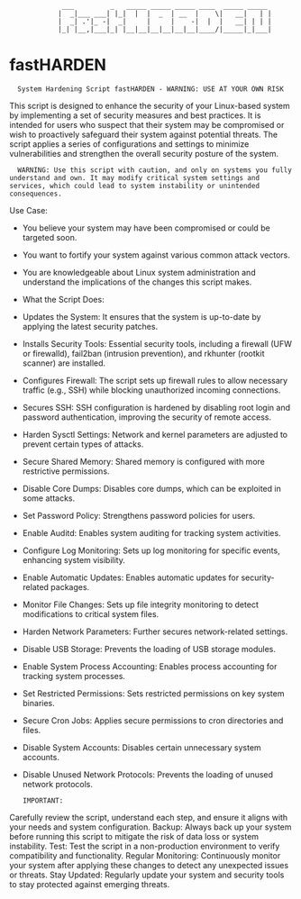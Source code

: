                                                                      
                 ___         _   _____ _____ _____ ____  _____ _____ 
                |  _|___ ___| |_|  |  |  _  | __  |    \|   __|   | |
                |  _| .'|_ -|  _|     |     |    -|  |  |   __| | | |
                |_| |__,|___|_| |__|__|__|__|__|__|____/|_____|_|___|

                                                                     
# fastHARDEN

      System Hardening Script fastHARDEN - WARNING: USE AT YOUR OWN RISK

This script is designed to enhance the security of your Linux-based system by implementing a set of security measures and best practices. It is intended for users who suspect that their system may be compromised or wish to proactively safeguard their system against potential threats. The script applies a series of configurations and settings to minimize vulnerabilities and strengthen the overall security posture of the system.

      WARNING: Use this script with caution, and only on systems you fully understand and own. It may modify critical system settings and services, which could lead to system instability or unintended consequences.

Use Case:

* You believe your system may have been compromised or could be targeted soon.
* You want to fortify your system against various common attack vectors.
* You are knowledgeable about Linux system administration and understand the implications of the changes this script makes.
* What the Script Does:

* Updates the System: It ensures that the system is up-to-date by applying the latest security patches.
* Installs Security Tools: Essential security tools, including a firewall (UFW or firewalld), fail2ban (intrusion prevention), and rkhunter (rootkit scanner) are installed.
* Configures Firewall: The script sets up firewall rules to allow necessary traffic (e.g., SSH) while blocking unauthorized incoming connections.
* Secures SSH: SSH configuration is hardened by disabling root login and password authentication, improving the security of remote access.
* Harden Sysctl Settings: Network and kernel parameters are adjusted to prevent certain types of attacks.
* Secure Shared Memory: Shared memory is configured with more restrictive permissions.
* Disable Core Dumps: Disables core dumps, which can be exploited in some attacks.
* Set Password Policy: Strengthens password policies for users.
* Enable Auditd: Enables system auditing for tracking system activities.
* Configure Log Monitoring: Sets up log monitoring for specific events, enhancing system visibility.
* Enable Automatic Updates: Enables automatic updates for security-related packages.
* Monitor File Changes: Sets up file integrity monitoring to detect modifications to critical system files.
* Harden Network Parameters: Further secures network-related settings.
* Disable USB Storage: Prevents the loading of USB storage modules.
* Enable System Process Accounting: Enables process accounting for tracking system processes.
* Set Restricted Permissions: Sets restricted permissions on key system binaries.
* Secure Cron Jobs: Applies secure permissions to cron directories and files.
* Disable System Accounts: Disables certain unnecessary system accounts.
* Disable Unused Network Protocols: Prevents the loading of unused network protocols.

      IMPORTANT:

Carefully review the script, understand each step, and ensure it aligns with your needs and system configuration.
Backup: Always back up your system before running this script to mitigate the risk of data loss or system instability.
Test: Test the script in a non-production environment to verify compatibility and functionality.
Regular Monitoring: Continuously monitor your system after applying these changes to detect any unexpected issues or threats.
Stay Updated: Regularly update your system and security tools to stay protected against emerging threats.
